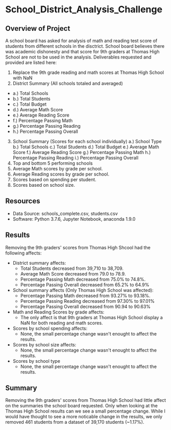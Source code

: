 # School_District_Analysis_Challenge

## Overview of Project
A school board has asked for analysis of math and reading test score of students from different schools in the disctrict.
School board believes there was academic dishonesty and that score for 9th graders at Thomas High School are not to be used in the analysis. 
Deliverables requested and provided are listed here:

 1. Replace the 9th grade reading and math scores at Thomas High School with NaN
 2. District Summary (All schools totaled and averaged)
-	a.) Total Schools
-	b.) Total Students
-	c.) Total Budget
-	d.) Average Math Score
-	e.) Average Reading Score
-	f.) Percentage Passing Math
-	g.) Percentage Passing Reading
-	h.) Percentage Passing Overall
 3. School Summary (Scores for each school individually)
	a.) School Type
	b.) Total Schools
	c.) Total Students
	d.) Total Budget
	e.) Average Math Score
	f.) Average Reading Score
	g.) Percentage Passing Math
	h.) Percentage Passing Reading
	i.) Percentage Passing Overall
 4. Top and bottom 5 performing schools
 5. Average Math scores by grade per school.
 6. Average Reading scores by grade per school.
 7. Scores based on spending per student.
 8. Scores based on school size.		

## Resources
- Data Source: schools_complete.csv, students.csv
- Software: Python 3.7.6, Jupyter Notebook, anaconda 1.9.0
	
## Results

Removing the 9th graders' scores from Thomas High Shcool had the following affects: 
- District summary affects:
	- Total Students decreased from 39,710 to 38,709.
	- Average Math Score decreased from 79.0 to 78.9.
	- Percentage Passing Math decreased from 75.0% to 74.8%.
	- Percentage Passing Overall decreased from 65.2% to 64.9%
- School summary affects (Only Thomas High School was affected):
	- Percentage Passing Math decreased from 93.27% to 93.18%.
	- Percentage Passing Reading decreased from 97.30% to 97.01%
	- Percentage Passing Overall decreased from 90.94 to 90.63%
- Math and Reading Scores by grade affects:
	- The only affect is that 9th graders at Thomas High School display a NaN for both reading and math scores.
- Scores by school spending affects:
	- None, the small percentage change wasn't enought to affect the results.
- Scores by school size affects:
	- None, the small percentage change wasn't enought to affect the results.
- Scores by school type
	- None, the small percentage change wasn't enought to affect the results.

## Summary
Removing the 9th graders' scores from Thomas High School had little affect on the summaries the school board
requested. Only when looking at the Thomas High School results can we see a small percentage change. While I
would have thought to see a more noticable change in the results, we only removed 461 students from a dataset of 39,170 students (~1.17%).
